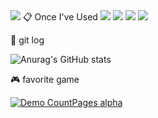 <img src="https://capsule-render.vercel.app/api?type=Waving&color=auto&height=300&section=header&text=welcome&fontSize=70" />
📋 Once I've Used
<a href="https://pytorch.org/" target="_blank"><img src="https://img.shields.io/badge/PyTorch-000000?style=flat&logo=PyTorch&logoColor=#EE4C2C"/></a>
<a href="https://python.org/" target="_blank"><img src="https://img.shields.io/badge/Python-000000?style=flat&logo=Python&logoColor=#3776AB"/></a>
<a href="https://tensorflow.org/" target="_blank"><img src="https://img.shields.io/badge/TensorFlow-000000?style=flat&logo=TensorFlow&logoColor=#FF6F00"/></a>
<a href="https://tensorflow.org/" target="_blank"><img src="https://img.shields.io/badge/Perl-000000?style=flat&logo=Perl&logoColor=#39457E"/></a>


📝 git log


![Anurag's GitHub stats](https://github-readme-stats.vercel.app/api?username=Bluewolf31666&show_icons=true&theme=default)


🎮 favorite game

[![Demo CountPages alpha](https://share.gifyoutube.com/KzB6Gb.gif)](https://youtu.be/8YxaYLqkL1s)

